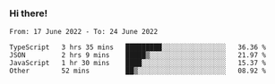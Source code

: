### Hi there!

<!--START_SECTION:waka-->

```text
From: 17 June 2022 - To: 24 June 2022

TypeScript   3 hrs 35 mins   █████████░░░░░░░░░░░░░░░░   36.36 %
JSON         2 hrs 9 mins    █████▒░░░░░░░░░░░░░░░░░░░   21.97 %
JavaScript   1 hr 30 mins    ████░░░░░░░░░░░░░░░░░░░░░   15.37 %
Other        52 mins         ██▒░░░░░░░░░░░░░░░░░░░░░░   08.92 %
```

<!--END_SECTION:waka-->
